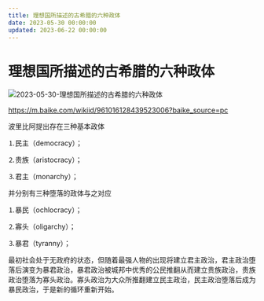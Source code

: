 ```yaml
---
title: 理想国所描述的古希腊的六种政体
date: 2023-05-30 00:00:00
updated: 2023-06-22 00:00:00
---
```


# 理想国所描述的古希腊的六种政体

![2023-05-30-理想国所描述的古希腊的六种政体](assets/2023-05-30-理想国所描述的古希腊的六种政体.jpeg)

https://m.baike.com/wikiid/961016128439523006?baike_source=pc

波里比阿提出存在三种基本政体

⒈民主（democracy）；

⒉贵族（aristocracy）；

⒊君主（monarchy）；

并分别有三种堕落的政体与之对应

⒈暴民（ochlocracy）；

⒉寡头（oligarchy）；

⒊暴君（tyranny）；

最初社会处于无政府的状态，但随着最强人物的出现将建立君主政治，君主政治堕落后演变为暴君政治，暴君政治被城邦中优秀的公民推翻从而建立贵族政治，贵族政治堕落为寡头政治。寡头政治为大众所推翻建立民主政治，民主政治堕落后成为暴民政治，于是新的循环重新开始。

